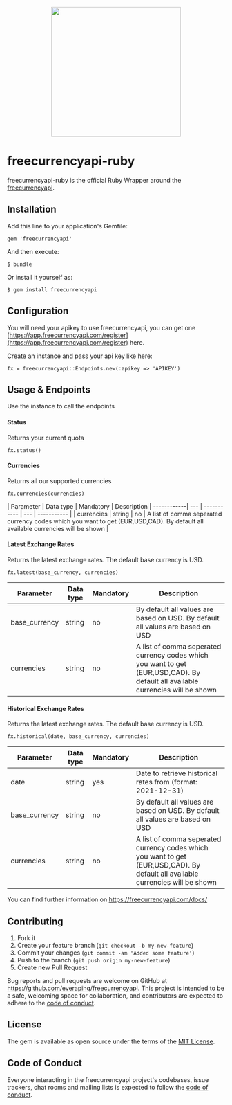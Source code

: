 <p align="center">
<img src="https://app.freecurrencyapi.com/img/logo/freecurrencyapi.png" width="300"/>
</p>

# freecurrencyapi-ruby

freecurrencyapi-ruby is the official Ruby Wrapper around the [freecurrencyapi](https://app.freecurrencyapi.com).

## Installation

Add this line to your application's Gemfile:

    gem 'freecurrencyapi'

And then execute:

    $ bundle

Or install it yourself as:

    $ gem install freecurrencyapi

## Configuration

You will need your apikey to use freecurrencyapi, you can get
one [https://app.freecurrencyapi.com/register](https://app.freecurrencyapi.com/register) here.

Create an instance and pass your api key like here:

    fx = freecurrencyapi::Endpoints.new(:apikey => 'APIKEY')

## Usage & Endpoints

Use the instance to call the endpoints

#### Status

Returns your current quota

    fx.status()

#### Currencies

Returns all our supported currencies

    fx.currencies(currencies)

| Parameter  | Data type | Mandatory | Description |
------------| --- | ----------- | --- | ----------- |
| currencies | string | no | A list of comma seperated currency codes which you want to get (EUR,USD,CAD). By default all available currencies will be shown |

#### Latest Exchange Rates

Returns the latest exchange rates. The default base currency is USD.

    fx.latest(base_currency, currencies)    

| Parameter     | Data type | Mandatory | Description                                                                                                                     |
|---------------|-----------|-----------|---------------------------------------------------------------------------------------------------------------------------------|
| base_currency | string    | no        | By default all values are based on USD. By default all values are based on USD                                                  |
| currencies    | string    | no        | A list of comma seperated currency codes which you want to get (EUR,USD,CAD). By default all available currencies will be shown |

#### Historical Exchange Rates

Returns the latest exchange rates. The default base currency is USD.

    fx.historical(date, base_currency, currencies)    

| Parameter     | Data type | Mandatory | Description                                                                                                                     |
|---------------|-----------|-----------|---------------------------------------------------------------------------------------------------------------------------------|
| date          | string    | yes       | Date to retrieve historical rates from (format: 2021-12-31)                                                                     |
| base_currency | string    | no        | By default all values are based on USD. By default all values are based on USD                                                  |
| currencies    | string    | no        | A list of comma seperated currency codes which you want to get (EUR,USD,CAD). By default all available currencies will be shown |


You can find further information on https://freecurrencyapi.com/docs/

## Contributing

1. Fork it
2. Create your feature branch (`git checkout -b my-new-feature`)
3. Commit your changes (`git commit -am 'Added some feature'`)
4. Push to the branch (`git push origin my-new-feature`)
5. Create new Pull Request

Bug reports and pull requests are welcome on GitHub at https://github.com/everapihq/freecurrencyapi. This project is intended to
be a safe, welcoming space for collaboration, and contributors are expected to adhere to
the [code of conduct](https://github.com/everapihq/freecurrencyapi-ruby/blob/master/CODE_OF_CONDUCT.md).

## License

The gem is available as open source under the terms of the [MIT License](https://opensource.org/licenses/MIT).

## Code of Conduct

Everyone interacting in the freecurrencyapi project's codebases, issue trackers, chat rooms and mailing lists is expected to
follow the [code of conduct](https://github.com/everapihq/freecurrencyapi-ruby/blob/master/CODE_OF_CONDUCT.md).
